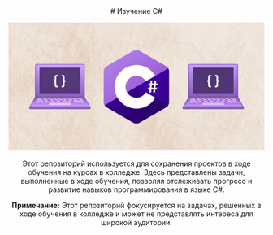 <center>
  # Изучение C#

![Картинка](git-image.jpg)

Этот репозиторий используется для сохранения проектов в ходе обучения на курсах в колледже. Здесь представлены задачи, выполненные в ходе обучения, позволяя отслеживать прогресс и развитие навыков программирования в языке C#.

**Примечание:** Этот репозиторий фокусируется на задачах, решенных в ходе обучения в колледже и может не представлять интереса для широкой аудитории.
</center>
